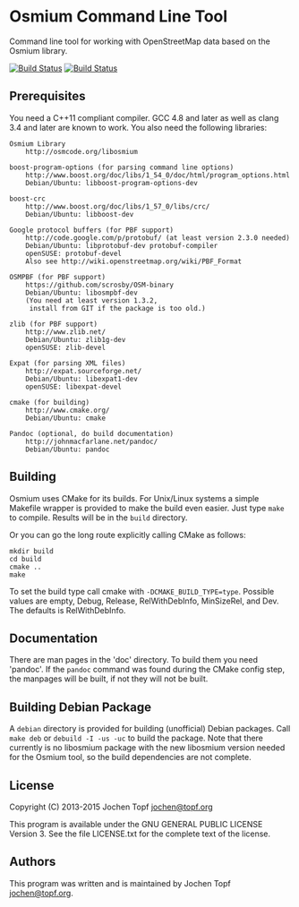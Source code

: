 
# Osmium Command Line Tool

Command line tool for working with OpenStreetMap data based on the Osmium
library.

[![Build Status](https://secure.travis-ci.org/osmcode/osmium-tool.png)](http://travis-ci.org/osmcode/osmium-tool)
[![Build Status](https://ci.appveyor.com/api/projects/status/ttem4j2gxa64p3w8?svg=true)](https://ci.appveyor.com/project/Mapbox/osmium-tool)

## Prerequisites

You need a C++11 compliant compiler. GCC 4.8 and later as well as clang 3.4 and
later are known to work. You also need the following libraries:

    Osmium Library
        http://osmcode.org/libosmium

    boost-program-options (for parsing command line options)
        http://www.boost.org/doc/libs/1_54_0/doc/html/program_options.html
        Debian/Ubuntu: libboost-program-options-dev

    boost-crc
        http://www.boost.org/doc/libs/1_57_0/libs/crc/
        Debian/Ubuntu: libboost-dev

    Google protocol buffers (for PBF support)
        http://code.google.com/p/protobuf/ (at least version 2.3.0 needed)
        Debian/Ubuntu: libprotobuf-dev protobuf-compiler
        openSUSE: protobuf-devel
        Also see http://wiki.openstreetmap.org/wiki/PBF_Format

    OSMPBF (for PBF support)
        https://github.com/scrosby/OSM-binary
        Debian/Ubuntu: libosmpbf-dev
        (You need at least version 1.3.2,
         install from GIT if the package is too old.)

    zlib (for PBF support)
        http://www.zlib.net/
        Debian/Ubuntu: zlib1g-dev
        openSUSE: zlib-devel

    Expat (for parsing XML files)
        http://expat.sourceforge.net/
        Debian/Ubuntu: libexpat1-dev
        openSUSE: libexpat-devel

    cmake (for building)
        http://www.cmake.org/
        Debian/Ubuntu: cmake

    Pandoc (optional, do build documentation)
        http://johnmacfarlane.net/pandoc/
        Debian/Ubuntu: pandoc


## Building

Osmium uses CMake for its builds. For Unix/Linux systems a simple Makefile
wrapper is provided to make the build even easier. Just type `make` to compile.
Results will be in the `build` directory.

Or you can go the long route explicitly calling CMake as follows:

    mkdir build
    cd build
    cmake ..
    make

To set the build type call cmake with `-DCMAKE_BUILD_TYPE=type`. Possible
values are empty, Debug, Release, RelWithDebInfo, MinSizeRel, and Dev. The
defaults is RelWithDebInfo.


## Documentation

There are man pages in the 'doc' directory. To build them you need 'pandoc'.
If the `pandoc` command was found during the CMake config step, the manpages
will be built, if not they will not be built.


## Building Debian Package

A `debian` directory is provided for building (unofficial) Debian packages.
Call `make deb` or `debuild -I -us -uc` to build the package. Note that there
currently is no libosmium package with the new libosmium version needed for the
Osmium tool, so the build dependencies are not complete.


## License

Copyright (C) 2013-2015  Jochen Topf <jochen@topf.org>

This program is available under the GNU GENERAL PUBLIC LICENSE Version 3.
See the file LICENSE.txt for the complete text of the license.


## Authors

This program was written and is maintained by Jochen Topf <jochen@topf.org>.

